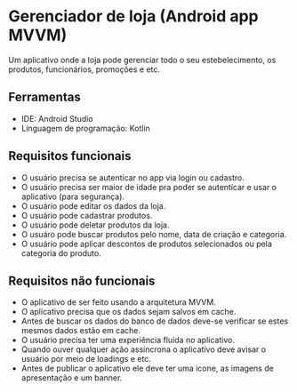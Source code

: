 # Gerenciador de loja (Android app MVVM)

Um aplicativo onde a loja pode gerenciar todo o seu estebelecimento, os produtos, funcionários, promoções e etc.

## Ferramentas
- IDE: Android Studio
- Linguagem de programação: Kotlin


## Requisitos funcionais

- O usuário precisa se autenticar no app via login ou cadastro.
- O usuário precisa ser maior de idade pra poder se autenticar e usar o aplicativo (para segurança).
- O usuário pode editar os dados da loja.
- O usuário pode cadastrar produtos.
- O usuário pode deletar produtos da loja.
- O usuáro pode buscar produtos pelo nome, data de criação e categoria.
- O usuário pode aplicar descontos de produtos selecionados ou pela categoria do produto.


## Requisitos não funcionais
- O aplicativo de ser feito usando a arquitetura MVVM.
- O aplicativo precisa que os dados sejam salvos em cache.
- Antes de buscar os dados do banco de dados deve-se verificar se estes mesmos dados estão em cache.
- O usuário precisa ter uma experiência fluida no aplicativo.
- Quando ouver qualquer ação assincrona o aplicativo deve avisar o usuário por meio de loadings e etc.
- Antes de publicar o aplicativo ele deve ter uma icone, as imagens de apresentação e um banner.
